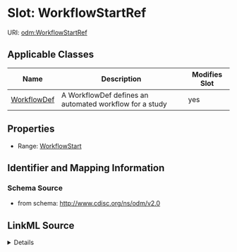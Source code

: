 # Slot: WorkflowStartRef

URI: [odm:WorkflowStartRef](http://www.cdisc.org/ns/odm/v2.0/WorkflowStartRef)



<!-- no inheritance hierarchy -->




## Applicable Classes

| Name | Description | Modifies Slot |
| --- | --- | --- |
[WorkflowDef](WorkflowDef.md) | A WorkflowDef defines an automated workflow for a study |  yes  |







## Properties

* Range: [WorkflowStart](WorkflowStart.md)





## Identifier and Mapping Information







### Schema Source


* from schema: http://www.cdisc.org/ns/odm/v2.0




## LinkML Source

<details>
```yaml
name: WorkflowStartRef
from_schema: http://www.cdisc.org/ns/odm/v2.0
rank: 1000
identifier: false
alias: WorkflowStartRef
domain_of:
- WorkflowDef
range: WorkflowStart

```
</details>
